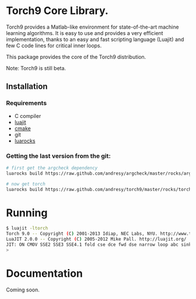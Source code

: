 Torch9 Core Library.
===============

Torch9 provides a Matlab-like environment for state-of-the-art machine
learning algorithms. It is easy to use and provides a very efficient
implementation, thanks to an easy and fast scripting language (Luajit) and
few C code lines for critical inner loops.

This package provides the core of the Torch9 distribution.

Note: Torch9 is still beta.

Installation
------------

### Requirements

*   C compiler
*   [luajit](http://www.luajit.org)
*   [cmake](http://www.cmake.org)
*   git
*   [luarocks](http://www.luarocks.org)

### Getting the last version from the git:

```sh
# first get the argcheck dependency
luarocks build https://raw.github.com/andresy/argcheck/master/rocks/argcheck-scm-1.rockspec

# now get torch
luarocks build https://raw.github.com/andresy/torch9/master/rocks/torch-9.scm-1.rockspec
```

Running
=======
```sh
$ luajit -ltorch
Torch 9.0 -- Copyright (C) 2001-2013 Idiap, NEC Labs, NYU. http://www.torch.ch/
LuaJIT 2.0.0 -- Copyright (C) 2005-2012 Mike Pall. http://luajit.org/
JIT: ON CMOV SSE2 SSE3 SSE4.1 fold cse dce fwd dse narrow loop abc sink fuse
> 
```

Documentation
=============

Coming soon.


